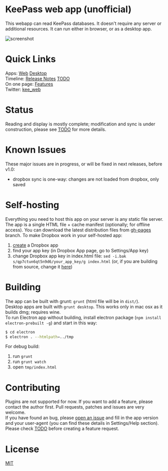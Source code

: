 # KeePass web app (unofficial)

This webapp can read KeePass databases. It doesn't require any server or additional resources.
It can run either in browser, or as a desktop app. 

![screenshot](https://habrastorage.org/files/bfb/51e/d8d/bfb51ed8d19847d8afb827c4fbff7dd5.png)

# Quick Links

Apps: [Web](https://antelle.github.io/keeweb/) [Desktop](https://github.com/antelle/keeweb/releases/latest)  
Timeline: [Release Notes](release-notes.md) [TODO](TODO.md)  
On one page: [Features](features.md)  
Twitter: [kee_web](https://twitter.com/kee_web)  

# Status

Reading and display is mostly complete; modification and sync is under construction, please see [TODO](TODO.md) for more details.

# Known Issues

These major issues are in progress, or will be fixed in next releases, before v1.0:

- dropbox sync is one-way: changes are not loaded from dropbox, only saved

# Self-hosting

Everything you need to host this app on your server is any static file server. The app is a single HTML file + cache manifest (optionally; for offline access).
You can download the latest distribution files from [gh-pages](https://github.com/antelle/keeweb/tree/gh-pages) branch.
To make Dropbox work in your self-hosted app:

1. [create](https://www.dropbox.com/developers/apps/create) a Dropbox app
2. find your app key (in Dropbox App page, go to Settings/App key)
3. change Dropbox app key in index.html file: `sed -i.bak s/qp7ctun6qt5n9d6/your_app_key/g index.html` 
    (or, if you are building from source, change it [here](scripts/comp/dropbox-link.js#L7))

# Building

The app can be built with grunt: `grunt` (html file will be in `dist/`).    
Desktop apps are built with `grunt desktop`. This works only in mac osx as it builds dmg; requires wine.  
To run Electron app without building, install electron package (`npm install electron-prebuilt -g`) and start in this way:
```bash
$ cd electron
$ electron . --htmlpath=../tmp
```

For debug build:

1. run `grunt`
2. run `grunt watch`
3. open `tmp/index.html`

# Contributing

Plugins are not supported for now. If you want to add a feature, please contact the author first. Pull requests, patches and issues are very welcome.  
If you have found an bug, please [open an issue](https://github.com/antelle/keeweb/issues/new) and fill in the app version and your user-agent 
(you can find these details in Settings/Help section). Please check [TODO](TODO.md) before creating a feature request.

# License

[MIT](https://github.com/antelle/keeweb/blob/master/MIT-LICENSE.txt)
